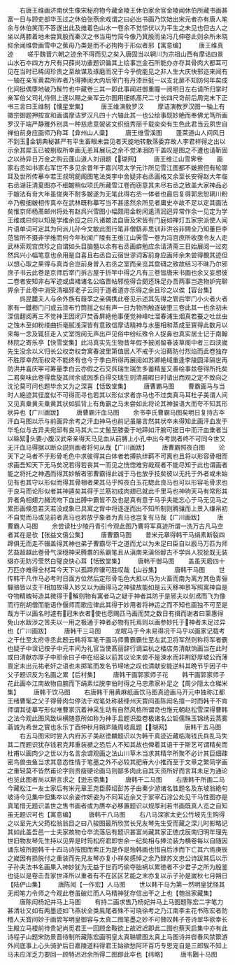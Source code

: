 <!-- { "loadSidebar": true } -->
　　右唐王维画济南伏生像宋秘府物今藏金陵王休伯家余官金陵闻休伯所藏书画甚富一日与顾吏部华玉过之休伯张燕余戏谓之曰必出书画乃饮始出宋元者亦有唐人笔余与休伯笑而不答遂出此及维着色山水一卷余不觉惊伏以为平生之未见也但古人之坐以两膝着地未尝箕股而秦汉之书当用竹简今像乃箕股而坐冯几伸卷此则余所未晓抑余闻维尝画雪中之蕉毋乃类是而不必拘拘于形似者邪【寓意编】
　　唐王维真迹
　　嗟乎魏晋六朝之迹余不得而见之矣入唐固当以辋川为宗祖山西有摩诘四景山水石夲四方方尺有只薛尚功軰题识徧其上绘事岂金石所能办亦存其骨肉大都耳可见在当时已稀阔珍贵之至故谋及琢磨而况于今乎傥能见之非人生大庆快邪迩来闻有一轴在亲军黄君所昨者乃得捧阅大内后宰门有丹漆巨挺一以支北扉不知防何年矣成化间挺偶堕地破乃髹竹也中藏卷三其一即此事闻进御重瞳一阅明日左右请所归掌时亲军伯父司礼侍侧上遂以赐之亲军云尔图用细练髙尺二寸长四尺竒前后周完末下正书三言曰王维制【懐星堂集】
　　唐王维演敎罗汉
　　摩诘演教罗汉图一轴上有徽宗御题押按宣和画谱摩诘罗汉凡四十六轴此其一也公绘事既妙絶而奉佛尤笃所画罗汉于端严静雅外别具一种慈悲意袈裟文织组秀丽千载奕奕有生色此君当云夙世自禅伯前身应画师乃称耳【弇州山人稾】
　　唐王维雪溪图
　　蓬莱道山人间风日不到玉金钥典秘甚严有平生畜眼未尝见者天旋地转散落委弃故人李君祥得之出以示余其犀玉已被剔取所幸画无恙耳展玩之余不觉涕泪防干盖叹是图之不遭也请靳固之以待异日万金之购云蓬山道人刘诩题【瑚网】
　　唐王维江山雪霁卷
　　画家右丞如书家右军世不多见余昔年于嘉兴项太学元汴所见雪江图都不皴擦但有轮廓耳及世所传摹夲若王叔明劒阁图笔法类李中舍疑非右丞画格又余至长安得赵大年临右丞湖荘清夏图亦不细皴稍似项氏所藏雪江卷而窃意其未尽右丞之致盖大家神品必于皴法有竒大年虽俊爽不耐多皴遂为无笔此得右丞一体者也最后复得郭忠恕辋川粉夲乃极细皴相传真夲在武林既称摹写当不甚逺然余所见者庸史夲故不足以定其画法矣惟京师杨髙邮州将处有赵呉兴雪图小幅颇用金粉闲逺清润迥异常作余一见定为学王维或曰何以知是学维余应之曰凡诸皴法自唐及宋皆有门庭如禅灯五家宗派使人闻片语单词可定其为何派儿孙今文敏此图行笔非僧繇非思训非洪谷非闗全乃知董巨李范皆所不摄非学维而何今年秋闻广陵有王维江山霁雪一卷为冯宫庶所收亟令友人走武林索观宫庶珍之自谓如头目脑髓以余有右丞画癖勉应余请清斋三日始展阅一过宛然呉兴小幅笔意也余用是自喜且右丞自云宿世谬词客前身应画师余未尝得覩其迹但以想心取之果得与真肖合岂前身曽入右丞之室而亲览其盘礴之致故结习不昧乃尔邪庶子书云此卷是京师后宰门拆古屋于折竿中得之凡有三卷皆唐宋书画也余又妄想彼二卷者安知非右军迹或虞褚诸名公临晋帖邪傥得合劒还珠足办吾两事岂造物妒完聊畀余于此卷中消受清福邪老子云同于道者道亦乐得之余且珍之以俟【容台集】
　　呉昆麓夫人与余外族有葭莩之亲偶携此卷见示述其先得之管后宰门小火者火者家有一鐡枥门闩或云漆布竹筒揺之似有声一日为物所触逐破堕三卷此其一也余初未深信翻阅再三不觉神王因闭戸焚香屏絶他事便觉神峰吐溜春浦生烟真若蚕之吐丝虫之蚀木至如粉缕曲折毫腻浅深皆有意致信摩诘精神与水墨相和蒸成至寳得此数月以来每一念及辄狂走入丈室饱阅无声出戸见俗中纷纭殊令人捉鼻也真实居士记于南翰林院之寄乐亭【快雪堂集】此冯真实先生物昔年假予披阅留春波草阁中者三四浃嵗先生没余以义归长公权竒权竒寓春波里第值居人不戒于火沿爇防付烈焰而此卷独存不胜厚幸然而权竒不能终有也今于季白所得再展阅如苏卿絶域重逢李陵圆泽隔世再防洪井喜庆寕可筹量季白云亦假之石交呉瑞生瑞生多蓄精鉴又善绘事兹卷得所托矣二君臭味此卷得盘旋其间余或因季白得交瑞生则清晨暇日时请出而观之定不致向之沈沦莫可问也题毕余又为之深喜【恬致堂集】
　　唐曹霸马图
　　曹霸画马与当时人絶迹其径度似不可得而寻也若其以形似求者亦马也不过类真马耳杜子美谓人间又见真乗黄夫乗黄其状如狐背上有角霸之马未尝如此将论其神骏语大而夸不知其形状异也【广川画跋】
　　唐曹霸汗血马图
　　余书李氏曹霸马图矣明日复持古夲汗血马图以示与前画异余考之汗血神马也前记虽屡言然其状卒未得知此画汗血发于华毛似与古异夫宛邱有良马其大二丈鬛至膝委于地蹄如汗腕可据日中而汗血乗者当以緜絮头要小腹汉武帝亲得天马见血从前膊上小孔中出今考説者终不可同今世又无汗血马得据以断众説则画者将何从哉【广川画跋】
　　唐曹霸照夜白图
　　论天下之马者不于形骨毛色中求彼得其白体者若搏执绊羁不可离也且将以形容骨相而求画吾知天下无马矣况若得若丧其一而见之恍惚难穷哉观者不能尽知于此也谓画者能之将托之神遇而得其妙解者邪曹霸得此诚于马也放乎技矣彼以无托于外者或未始见有也其守以形似而得其骨相者果其马乎照夜白玉花騘此良马也可以形容毛骨求也于良马而论形似者其神遁矣其得于兰筋初成肉翅已就此千里马也神驹天马有常形其异者角相翅力赭流吻下血出膊中霸皆不及也是真有意于马乎夫能忘心于马无见马之累形画倏忽若灭若没成象已具寓之胷中将逐逐而出不知所制则腾骧而上景入缣帛初不自觉而马或见前者真马也若放乎象者为真马也岂复有马哉【广川画跋】
　　唐曹霸人马图
　　余尝读杜少陵丹青引今观此图乃曹将军真迹所谓一洗万古凡马空者其在是欤【张益文僖公集】
　　唐曹霸马图
　　昔米元章得韩干马绢素断裂四蹄俱无而走不辍盖得其神也弟子曹霸尽干之道而尤以为未足曰臣自以廏马万匹为师艺益超越此卷骨气深穏神采腾翥的系霸笔且从滇南来滇俗醇古不学呉人狡狯既无装缀亦无防污莹然白璧良快心耳【恬致堂集】
　　唐韩干御马图
　　盖虽天廏四十万匹亦难得全材耳今天下以孤蹄弃骥可胜叹哉【山谷集】
　　唐韩干马图
　　世传韩干凡作马必考时日面方位然后定形骨毛色大抵以马为火畜而南为离方其色青骊驒骆皆以支干相加故得入妙又以为画得马之神骏故能如是云天移神景写照寓神自是夺物精魄茍造其微得于解则物有寓者马之疑于神者其防于是邪夫以刻鸢而飞为像而行削胡僧而能语作偃师而歌应律此其得于妙用者将神运之而不知也画独不可至是哉方干以画名时遽有冠朱衣者使也愿赐匹马画而焚之数日有揖而谢者曰蒙惠得免山水跋渉之苦夫以一用之极通于神者必物有托焉则以画参妙托于神者未足过异也【广川画跋】
　　唐韩干三马图
　　龙眠马于今未易得况干马乎以画家记载考之干仕至太府寺丞此题云韩将军笔干画马师曹霸霸仕至左武卫将军然则称将军者霸也疑子中误记按子中元丰间为礼官当使髙丽辞行谪监杭之楼店务清献饷画当在此时或曰清献亦厚子中耶余曰子中在绍圣以前其议论未尝不是涑水而非荆舒厚坡公而薄亶定未出元祐老奸之语也未掷笔而发名节埽地之叹也清献安能逆料其晩节乎因子中父子题识反为名画之累【后村集】
　　唐韩干画郭家师子花
　　韩干画郭家师子花此画夲江南故物自腕而下绢素烂脱李伯时得之马忠肃家补足之【周少隠太仓稊米集】
　　唐韩干饮马图
　　右唐韩干用黄麻纸画饮马图真迹画马开元中独称江都王绪曹髦之父子得骨肉匀停法于戏笔处称裴绛州天寳间虽陈闳名擅一时而韩干不肯师谓其徒摹写形似唯曹家沉着神采生动有自然风格所谓竒也惟元朝赵松雪深得曹韩之法今观此图风致纵横随意所如称为神手且题识盈卷极诸名公钜儒珠玉锦绣云蒸雾蓊诚为希世之寳也永乐丁酉仲秋月朔庐陵周岐鳯题【瑚网】
　　唐韩干五马图
　　右五马图宋时尝入内府苏子美赵徳麟题识以为韩干真迹近藏临海钱氏兵乱马失其二而题识犹存钱君克邦重装褫之恐后人不知其故也俾着其语干于斯艺可谓精矣而杜甫以画肉少之世以为名言余谓观画之法山川草木当求其精华所聚不必计其巨细疎密鸟兽虫鱼当求其意态性情于笔墨之外不必较其肥瘠大小推而至于文章之繁简字画之重轻莫不皆然甫论字则贵瘦硬论画马则鄙多肉此自其天资所好而言耳未足为通论也览此图者尚以斯言求之【逊志斋集】
　　唐韩干二马图
　　右唐韩干所画二马今藏松江一友士家后有米元章王尧臣薛绍彭苏子由秦少游诸名胜题名及东坡翁絶句坡诗今见集中但集夲以余姿作妍姿为不同耳近余又于冡宰石淙公处见干马性图亦是真笔惜无题识盖世之售书画者或为赝夲必移置题识以规厚利若书画既真人览之自知虽无题识可也【寓意编】
　　唐韩干八马图
　　右八马深家太史公竹坡先生购得之以呈先大父筠松翁翁目之曰八骏图最所欣赏长兄友琴先生受而藏之深儿时影略记其如此盖吾邑一士夫家故物仓卒流落后有题识甚富尚藏其家正徳戊辰南归明年理先世旧物友琴先生持以见畀是时筠松府君即世余一纪矣相与捧泣装为横卷每以自随因诵东坡所题韩干十四马诗按图而索正为是作是殆韩画也惜自后渉而下亡其六焉庚辰之嵗因有损脱付之重装而先兄友琴亦复小祥矣感悼之余乃録苏文忠公诗跋其后以示子孙夫法书名画果入神妙犹为无益于世而巧偷夺胎祸以累徳者不少君子之所为殷鉴也徒以是卷击吾家世泽所以重者有不在区区艺能之末亦复以示子孙是嵗秋七月朔日【陆俨山集】
　　唐陈闳【一作宏】人马图
　　世以韩干马为第一然明皇犹怪其无闳笔力令师之今观此卷虽破烂而人马精神犹存信出干之上也【匏翁家藏集】
　　唐陈闳杨妃并马上马图
　　有持二画求售乃杨妃并马上马图题陈宏二字笔力甚清壮又如有两墨迹如飞燕状全类鳯尾者殊不可晓徐考之乃江南李主花书陈宏者防稽人天寳间妙于画尝写明皇御容与太真二图笔墨之妙不可賛叹韩子苍诗翠华欲幸长生殿立马楼前待贵妃尚觅君王一回顾金鞍欲上故迟迟即此二图也蔡天启集中亦有此诗程子山题宋防景晋待制所藏陈宏画明皇太真聮镳图太真上马图诗并辔春风禁籞游外间底事上心头骑驴后日嘉陵道料得君王始欲愁阿环百巧专恩宠自是三郎騃不知上马未应浑乏力要回一顾特迟迟余所得二图即此夲也【纬略】
　　唐韦鶠十马图
